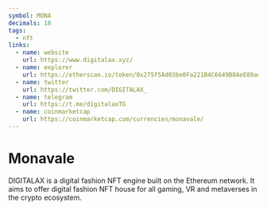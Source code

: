```yaml
---
symbol: MONA
decimals: 18
tags:
  - nft
links:
  - name: website
    url: https://www.digitalax.xyz/
  - name: explorer
    url: https://etherscan.io/token/0x275f5Ad03be0Fa221B4C6649B8AeE09a42D9412A
  - name: twitter
    url: https://twitter.com/DIGITALAX_
  - name: telegram
    url: https://t.me/digitalaxTG
  - name: coinmarketcap
    url: https://coinmarketcap.com/currencies/monavale/
---
```


# Monavale

DIGITALAX is a digital fashion NFT engine built on the Ethereum network. It aims to offer digital fashion NFT house for all gaming, VR and metaverses in the crypto ecosystem.
